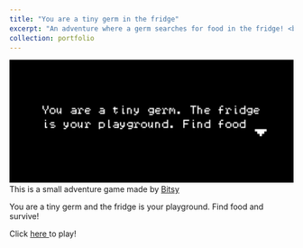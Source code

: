 ```yaml
---
title: "You are a tiny germ in the fridge"
excerpt: "An adventure where a germ searches for food in the fridge! <br/><img src='/images/germ.png'>"
collection: portfolio
---
```


![Germ](/images/germ.png)
This is a small adventure game made by <a href="https://bitsy.org" target="_blank">Bitsy</a>

You are a tiny germ and the fridge is your playground. Find food and survive!

Click <a href = "https://ting-bingersoda.github.io/about/germ.html" target = "blanck"> here </a> to play!